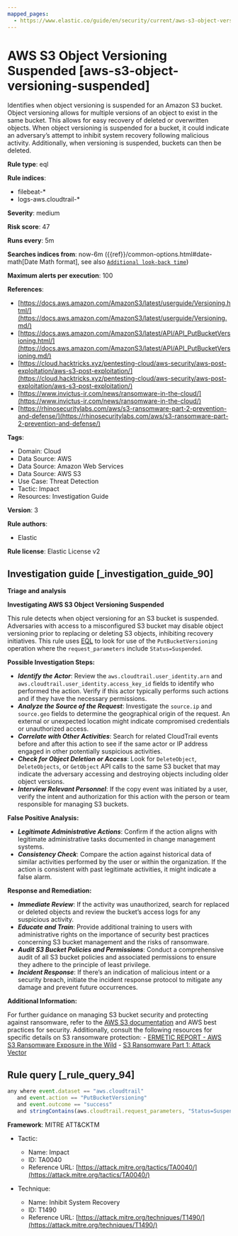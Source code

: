 ```yaml
---
mapped_pages:
  - https://www.elastic.co/guide/en/security/current/aws-s3-object-versioning-suspended.html
---
```


# AWS S3 Object Versioning Suspended [aws-s3-object-versioning-suspended]

Identifies when object versioning is suspended for an Amazon S3 bucket. Object versioning allows for multiple versions of an object to exist in the same bucket. This allows for easy recovery of deleted or overwritten objects. When object versioning is suspended for a bucket, it could indicate an adversary’s attempt to inhibit system recovery following malicious activity. Additionally, when versioning is suspended, buckets can then be deleted.

**Rule type**: eql

**Rule indices**:

* filebeat-*
* logs-aws.cloudtrail-*

**Severity**: medium

**Risk score**: 47

**Runs every**: 5m

**Searches indices from**: now-6m ({{ref}}/common-options.html#date-math[Date Math format], see also [`Additional look-back time`](docs-content://solutions/security/detect-and-alert/create-detection-rule.md#rule-schedule))

**Maximum alerts per execution**: 100

**References**:

* [https://docs.aws.amazon.com/AmazonS3/latest/userguide/Versioning.html/](https://docs.aws.amazon.com/AmazonS3/latest/userguide/Versioning.md/)
* [https://docs.aws.amazon.com/AmazonS3/latest/API/API_PutBucketVersioning.html/](https://docs.aws.amazon.com/AmazonS3/latest/API/API_PutBucketVersioning.md/)
* [https://cloud.hacktricks.xyz/pentesting-cloud/aws-security/aws-post-exploitation/aws-s3-post-exploitation/](https://cloud.hacktricks.xyz/pentesting-cloud/aws-security/aws-post-exploitation/aws-s3-post-exploitation/)
* [https://www.invictus-ir.com/news/ransomware-in-the-cloud/](https://www.invictus-ir.com/news/ransomware-in-the-cloud/)
* [https://rhinosecuritylabs.com/aws/s3-ransomware-part-2-prevention-and-defense/](https://rhinosecuritylabs.com/aws/s3-ransomware-part-2-prevention-and-defense/)

**Tags**:

* Domain: Cloud
* Data Source: AWS
* Data Source: Amazon Web Services
* Data Source: AWS S3
* Use Case: Threat Detection
* Tactic: Impact
* Resources: Investigation Guide

**Version**: 3

**Rule authors**:

* Elastic

**Rule license**: Elastic License v2

## Investigation guide [_investigation_guide_90]

**Triage and analysis**

**Investigating AWS S3 Object Versioning Suspended**

This rule detects when object versioning for an S3 bucket is suspended. Adversaries with access to a misconfigured S3 bucket may disable object versioning prior to replacing or deleting S3 objects, inhibiting recovery initiatives. This rule uses [EQL](docs-content://solutions/security/detect-and-alert/create-detection-rule.md#create-eql-rule) to look for use of the `PutBucketVersioning` operation where the `request_parameters` include `Status=Suspended`.

**Possible Investigation Steps:**

* ***Identify the Actor***: Review the `aws.cloudtrail.user_identity.arn` and `aws.cloudtrail.user_identity.access_key_id` fields to identify who performed the action. Verify if this actor typically performs such actions and if they have the necessary permissions.
* ***Analyze the Source of the Request***: Investigate the `source.ip` and `source.geo` fields to determine the geographical origin of the request. An external or unexpected location might indicate compromised credentials or unauthorized access.
* ***Correlate with Other Activities***: Search for related CloudTrail events before and after this action to see if the same actor or IP address engaged in other potentially suspicious activities.
* ***Check for Object Deletion or Access***: Look for `DeleteObject`, `DeleteObjects`, or `GetObject` API calls to the same S3 bucket that may indicate the adversary accessing and destroying objects including older object versions.
* ***Interview Relevant Personnel***: If the copy event was initiated by a user, verify the intent and authorization for this action with the person or team responsible for managing S3 buckets.

**False Positive Analysis:**

* ***Legitimate Administrative Actions***: Confirm if the action aligns with legitimate administrative tasks documented in change management systems.
* ***Consistency Check***: Compare the action against historical data of similar activities performed by the user or within the organization. If the action is consistent with past legitimate activities, it might indicate a false alarm.

**Response and Remediation:**

* ***Immediate Review***: If the activity was unauthorized, search for replaced or deleted objects and review the bucket’s access logs for any suspicious activity.
* ***Educate and Train***: Provide additional training to users with administrative rights on the importance of security best practices concerning S3 bucket management and the risks of ransomware.
* ***Audit S3 Bucket Policies and Permissions***: Conduct a comprehensive audit of all S3 bucket policies and associated permissions to ensure they adhere to the principle of least privilege.
* ***Incident Response***: If there’s an indication of malicious intent or a security breach, initiate the incident response protocol to mitigate any damage and prevent future occurrences.

**Additional Information:**

For further guidance on managing S3 bucket security and protecting against ransomware, refer to the [AWS S3 documentation](https://docs.aws.amazon.com/AmazonS3/latest/userguide/Welcome.html) and AWS best practices for security. Additionally, consult the following resources for specific details on S3 ransomware protection: - [ERMETIC REPORT - AWS S3 Ransomware Exposure in the Wild](https://s3.amazonaws.com/bizzabo.file.upload/PtZzA0eFQwV2RA5ysNeo_ERMETIC%20REPORT%20-%20AWS%20S3%20Ransomware%20Exposure%20in%20the%20Wild.pdf) - [S3 Ransomware Part 1: Attack Vector](https://rhinosecuritylabs.com/aws/s3-ransomware-part-1-attack-vector/)


## Rule query [_rule_query_94]

```js
any where event.dataset == "aws.cloudtrail"
   and event.action == "PutBucketVersioning"
   and event.outcome == "success"
   and stringContains(aws.cloudtrail.request_parameters, "Status=Suspended")
```

**Framework**: MITRE ATT&CKTM

* Tactic:

    * Name: Impact
    * ID: TA0040
    * Reference URL: [https://attack.mitre.org/tactics/TA0040/](https://attack.mitre.org/tactics/TA0040/)

* Technique:

    * Name: Inhibit System Recovery
    * ID: T1490
    * Reference URL: [https://attack.mitre.org/techniques/T1490/](https://attack.mitre.org/techniques/T1490/)



